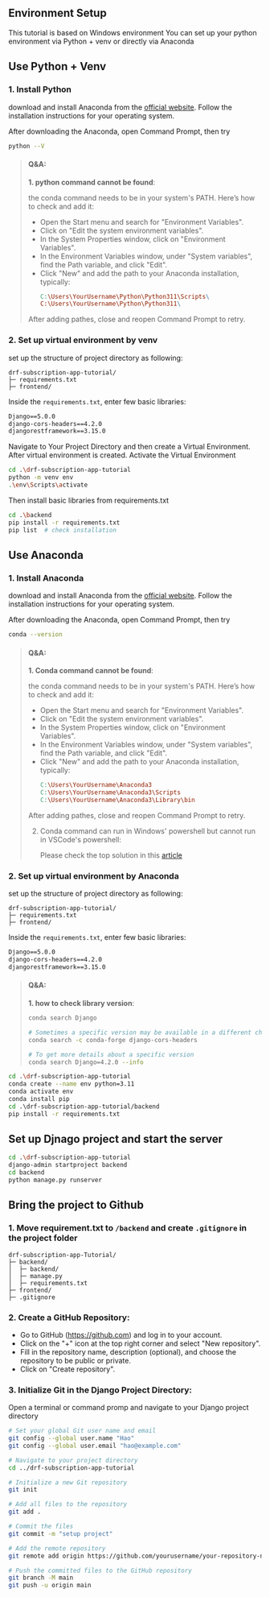 ## Environment Setup
This tutorial is based on Windows environment
You can set up your python environment via Python + venv or directly via Anaconda


## Use Python + Venv
### 1. Install Python
download and install Anaconda from the [official website](https://www.python.org/downloads/). Follow the installation instructions for your operating system.

After downloading the Anaconda, open Command Prompt, then try
```sh
python --V
```

>#### Q&A:
>**1. python command cannot be found**:
>
>    the conda command needs to be in your system's PATH. Here’s how to check and add it:
>    * Open the Start menu and search for "Environment Variables".
>    * Click on "Edit the system environment variables".
>    * In the System Properties window, click on "Environment Variables".
>    * In the Environment Variables window, under "System variables", find the Path variable, and click "Edit".
>    * Click "New" and add the path to your Anaconda installation, typically:
>        ```makefile
>        C:\Users\YourUsername\Python\Python311\Scripts\
>        C:\Users\YourUsername\Python\Python311\
>        ```
>    After adding pathes, close and reopen Command Prompt to retry.
>


### 2. Set up virtual environment by venv
set up the structure of project directory as following:

```
drf-subscription-app-tutorial/
├─ requirements.txt
├─ frontend/
```

Inside the `requirements.txt`, enter few basic libraries:
```txt
Django==5.0.0
django-cors-headers==4.2.0
djangorestframework==3.15.0
```

Navigate to Your Project Directory and then create a Virtual Environment.
After virtual environment is created. Activate the Virtual Environment
```sh
cd .\drf-subscription-app-tutorial
python -m venv env
.\env\Scripts\activate
```

Then install basic libraries from requirements.txt
```sh
cd .\backend
pip install -r requirements.txt
pip list  # check installation
```



## Use Anaconda
### 1. Install Anaconda
download and install Anaconda from the [official website](https://docs.anaconda.com/free/anaconda/install/). Follow the installation instructions for your operating system.

After downloading the Anaconda, open Command Prompt, then try
```sh
conda --version
```

>#### Q&A:
>**1. Conda command cannot be found**:
>
>    the conda command needs to be in your system's PATH. Here’s how to check and add it:
>    * Open the Start menu and search for "Environment Variables".
>    * Click on "Edit the system environment variables".
>    * In the System Properties window, click on "Environment Variables".
>    * In the Environment Variables window, under "System variables", find the Path variable, and click "Edit".
>    * Click "New" and add the path to your Anaconda installation, typically:
>        ```makefile
>        C:\Users\YourUsername\Anaconda3
>        C:\Users\YourUsername\Anaconda3\Scripts
>        C:\Users\YourUsername\Anaconda3\Library\bin
>        ```
>    After adding pathes, close and reopen Command Prompt to retry.
>
>2. Conda command can run in Windows' powershell but cannot run in VSCode's powershell:
>
>    Please check the top solution in this [article](https://stackoverflow.com/questions/54828713/working-with-anaconda-in-visual-studio-code)


### 2. Set up virtual environment by Anaconda
set up the structure of project directory as following:

```
drf-subscription-app-tutorial/
├─ requirements.txt
├─ frontend/
```

Inside the `requirements.txt`, enter few basic libraries:
```txt
Django==5.0.0
django-cors-headers==4.2.0
djangorestframework==3.15.0
```
>#### Q&A:
>**1. how to check library version**:
> ```sh
> conda search Django
>
> # Sometimes a specific version may be available in a different channel. You can specify the channel during the search:
> conda search -c conda-forge django-cors-headers
>
> # To get more details about a specific version
> conda search Django=4.2.0 --info
> ```


```sh
cd .\drf-subscription-app-tutorial
conda create --name env python=3.11
conda activate env
conda install pip
cd .\drf-subscription-app-tutorial/backend
pip install -r requirements.txt
```


## Set up Djnago project and start the server
```sh
cd .\drf-subscription-app-tutorial
django-admin startproject backend
cd backend
python manage.py runserver
```

## Bring the project to Github
### 1. Move requirement.txt to `/backend` and create `.gitignore` in the project folder
```
drf-subscription-app-Tutorial/
├─ backend/
│  ├─ backend/
│  ├─ manage.py
│  ├─ requirements.txt
├─ frontend/
├─ .gitignore
```


### 2. Create a GitHub Repository:
* Go to GitHub (https://github.com) and log in to your account.
* Click on the "+" icon at the top right corner and select "New repository".
* Fill in the repository name, description (optional), and choose the repository to be public or private.
* Click on "Create repository".


### 3. Initialize Git in the Django Project Directory:
Open a terminal or command promp and navigate to your Django project directory
```sh
# Set your global Git user name and email
git config --global user.name "Hao"
git config --global user.email "hao@example.com"

# Navigate to your project directory
cd ../drf-subscription-app-tutorial

# Initialize a new Git repository
git init

# Add all files to the repository
git add .

# Commit the files
git commit -m "setup project"

# Add the remote repository
git remote add origin https://github.com/yourusername/your-repository-name.git

# Push the committed files to the GitHub repository
git branch -M main
git push -u origin main
```

